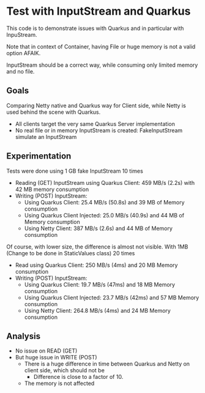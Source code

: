 # Test with InputStream and Quarkus

This code is to demonstrate issues with Quarkus and in particular with InpuStream.

Note that in context of Container, having File or huge memory is not a valid option AFAIK.

InputStream should be a correct way, while consuming only limited memory and no file.

## Goals

Comparing Netty native and Quarkus way for Client side, while Netty is used behind the scene with Quarkus.

- All clients target the very same Quarkus Server implementation
- No real file or in memory InputStream is created: FakeInputStream simulate an InputStream

## Experimentation

Tests were done using 1 GB fake InputStream 10 times

- Reading (GET) InputStream using Quarkus Client: 459 MB/s (2.2s) with 42 MB memory consumption
- Writing (POST) InputStream:
    - Using Quarkus Client: 25.4 MB/s (50.8s) and 39 MB of Memory consumption
    - Using Quarkus Client Injected: 25.0 MB/s (40.9s) and 44 MB of Memory consumption
    - Using Netty Client:  387 MB/s (2.6s) and 44 MB of Memory consumption

Of course, with lower size, the difference is almost not visible.
With 1MB (Change to be done in StaticValues class) 20 times

- Read using Quarkus Client: 250 MB/s (4ms) and 20 MB Memory consumption
- Writing (POST) InputStream:
    - Using Quarkus Client: 19.7 MB/s (47ms) and 18 MB Memory consumption
    - Using Quarkus Client Injected: 23.7 MB/s (42ms) and 57 MB Memory consumption
    - Using Netty Client: 264.8 MB/s (4ms) and 24 MB Memory consumption

## Analysis

- No issue on READ (GET)
- But huge issue in WRITE (POST)
    - There is a huge difference in time between Quarkus and Netty on client side, which should not be
      - Difference is close to a factor of 10.
    - The memory is not affected
